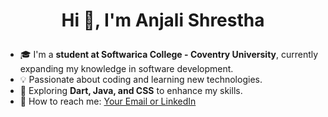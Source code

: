 # <p align="center">Hi 👋, I'm Anjali Shrestha</p>
 
- 🎓 I'm a **student at Softwarica College - Coventry University**, currently expanding my knowledge in software development.  
- 💡 Passionate about coding and learning new technologies.  
- 🌱 Exploring **Dart, Java, and CSS** to enhance my skills.  
- 📧 How to reach me: [Your Email or LinkedIn](#)  


